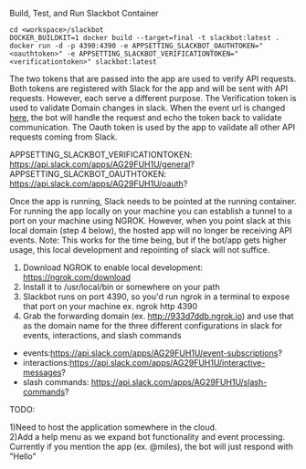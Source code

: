 Build, Test, and Run Slackbot Container


    cd <workspace>/slackbot  
	DOCKER_BUILDKIT=1 docker build --target=final -t slackbot:latest .  
	docker run -d -p 4390:4390 -e APPSETTING_SLACKBOT_OAUTHTOKEN="<oauthtoken>" -e APPSETTING_SLACKBOT_VERIFICATIONTOKEN="<verificationtoken>" slackbot:latest  

  
The two tokens that are passed into the app are used to verify API requests.  Both tokens are registered with Slack for the app and will be sent with API requests. However, each serve a different purpose. The Verification token is used to validate Domain changes in slack. When the event url is changed [here](https://api.slack.com/apps/AG29FUH1U/event-subscriptions?), the bot will handle the request and echo the token back to validate communication.  The Oauth token is used by the app to validate all other API requests coming from Slack. 

APPSETTING_SLACKBOT_VERIFICATIONTOKEN: https://api.slack.com/apps/AG29FUH1U/general?  
APPSETTING_SLACKBOT_OAUTHTOKEN: https://api.slack.com/apps/AG29FUH1U/oauth?  
  
Once the app is running, Slack needs to be pointed at the running container. For running the app locally on your machine you can establish a tunnel to a port on your machine using NGROK. However, when you point slack at this local domain (step 4 below), the hosted app will no longer be receiving API events.  Note: This works for the time being, but if the bot/app gets higher usage, this local development and repointing of slack will not suffice.
1) Download NGROK to enable local development: https://ngrok.com/download  
2) Install it to /usr/local/bin or somewhere on your path  
3) Slackbot runs on port 4390, so you'd run ngrok in a terminal to expose that port on your machine ex. ngrok http 4390  
4) Grab the forwarding domain (ex. http://933d7ddb.ngrok.io) and use that as the domain name for the three different configurations in slack for events, interactions, and slash commands  
 - events:https://api.slack.com/apps/AG29FUH1U/event-subscriptions?  
 - interactions:https://api.slack.com/apps/AG29FUH1U/interactive-messages?  
 - slash commands:  https://api.slack.com/apps/AG29FUH1U/slash-commands?  
 
 
TODO: 

1)Need to host the application somewhere in the cloud.  
2)Add a help menu as we expand bot functionality and event processing. Currently if you mention the app (ex. @miles), the bot will just respond with "Hello"
